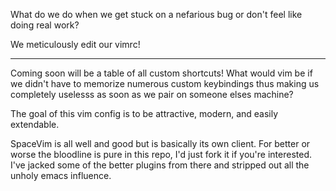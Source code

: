 What do we do when we get stuck on a nefarious bug or don't feel like 
doing real work?

We meticulously edit our vimrc!

---

Coming soon will be a table of all custom shortcuts! What would vim be 
if we didn't have to memorize numerous custom keybindings thus making us completely
  uselesss as soon as we pair on someone elses machine?

The goal of this vim config is to be attractive, modern, and easily extendable.

SpaceVim is all well and good but is basically its own client. 
For better or worse the bloodline is pure in this repo, I'd just fork it if you're interested.
I've jacked some of the better plugins from there and stripped out all the unholy emacs influence.

